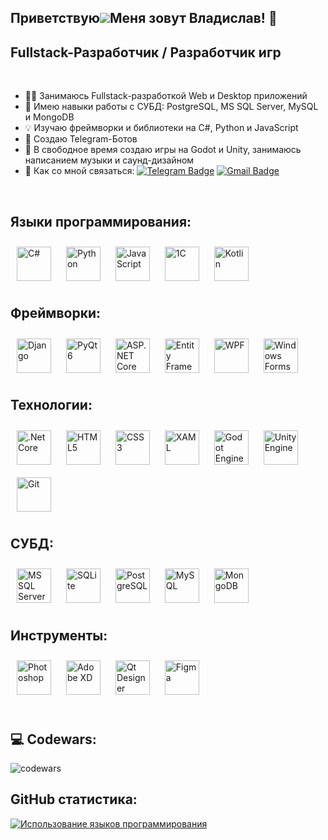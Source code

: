 Приветствую![](https://user-images.githubusercontent.com/18350557/176309783-0785949b-9127-417c-8b55-ab5a4333674e.gif)Меня зовут Владислав! 👾
---

Fullstack-Разработчик / Разработчик игр
---

<br/>

- 👨‍💻 Занимаюсь Fullstack-разработкой Web и Desktop приложений
- 🍒 Имею навыки работы с СУБД: PostgreSQL, MS SQL Server, MySQL и MongoDB
- 💡 Изучаю фреймворки и библиотеки на C#, Python и JavaScript
- 🤖 Создаю Telegram-Ботов
- 🎨 В свободное время создаю игры на Godot и Unity, занимаюсь написанием музыки и саунд-дизайном
- 🍂 Как со мной связаться: [![Telegram Badge](https://img.shields.io/badge/-vladislavbedin-blue?style=flat&logo=Telegram&logoColor=white)](https://t.me/mindless_muse) [![Gmail Badge](https://img.shields.io/badge/-Gmail-red?style=flat&logo=Gmail&logoColor=white)](mailto:mindlessmuse.666@gmail.com) 

<br/>

## Языки программирования:
<div align="left">
  <!-- C-sharp -->
  <a href="https://docs.microsoft.com/en-us/dotnet/csharp" target="_blank"><img style="margin: 10px" src="https://profilinator.rishav.dev/skills-assets/csharp-original.svg" alt="C#" height="55" /></a> 
  <!-- Python -->
  <a href="https://www.python.org" target="_blank"><img style="margin: 10px" src="https://profilinator.rishav.dev/skills-assets/python-original.svg" alt="Python" height="55" /></a>
  <!-- JavaScript -->
  <a href="https://developer.mozilla.org/ru/docs/Web/JavaScript" target="_blank"><img style="margin: 10px" src="https://miladfathy.gallerycdn.vsassets.io/extensions/miladfathy/js-snippet/0.0.3/1620337479564/Microsoft.VisualStudio.Services.Icons.Default" alt="JavaScript" height="55" /></a>
  <!-- 1C -->
  <a href="https://1c.ru" target="_blank"><img style="margin: 10px" src="https://b2field.com/wp-content/uploads/2019/05/integrations-1c-header-img_ru.png" alt="1C" height="55" /></a>
  <!-- Kotlin -->
  <a href="https://kotlinlang.org" target="_blank"><img style="margin: 10px" src="https://profilinator.rishav.dev/skills-assets/kotlinlang-icon.svg" alt="Kotlin" height="55" /></a>
</div>

</td><td valign="top" width="33%">


## Фреймворки:
<div align="left">
  <!-- Django -->
  <a href="https://docs.djangoproject.com" target="_blank"><img style="margin: 10px" src="https://habrastorage.org/r/w1560/getpro/habr/upload_files/e2b/17a/a46/e2b17aa46f830f061612b96d0af48e3b.png" alt="Django" height="55" /></a>
  <!-- PyQt6 -->
  <a href="https://doc.qt.io/qtforpython-6" target="_blank"><img style="margin: 10px" src="https://vectorseek.com/wp-content/uploads/2023/04/PyQt-Logo-Vector.jpg" alt="PyQt6" height="55" /></a>
  <!-- ASP.NET Core -->
  <a href="https://learn.microsoft.com/en-us/aspnet/core/?view=aspnetcore-9.0" target="_blank"><img style="margin: 10px" src="https://avatars.mds.yandex.net/i?id=5a6085b7a7aab02082a2d610838e154e2d046b4c-6235060-images-thumbs&n=13" alt="ASP.NET Core" height="55" /></a>
  <!-- Entity Framework Core -->
  <a href="https://learn.microsoft.com/en-us/ef/core" target="_blank"><img style="margin: 10px" src="https://avatars.mds.yandex.net/i?id=0a90be9c4094392bf2bb2220078a4205_l-4768960-images-thumbs&n=13" alt="Entity Framework Core" height="55" /></a>
  <!-- Windows Presentation Foundation (WPF) -->
  <a href="https://learn.microsoft.com/en-us/dotnet/desktop/wpf" target="_blank"><img style="margin: 10px" src="https://avatars.mds.yandex.net/i?id=346c5e9029b4b9a24535f1ed9ad6f81b-4322178-images-thumbs&n=13" alt="WPF" height="55" /></a>
  <!-- Windows Forms --> 
  <a href="https://learn.microsoft.com/en-us/dotnet/desktop/winforms" target="_blank"><img style="margin: 10px" src="https://habrastorage.org/web/991/e95/7c9/991e957c9dba4f71b82883042d6da383.jpg" alt="Windows Forms" height="55" /></a>
</div>

</td><td valign="top" width="33%">


## Технологии:
<div align="left">
  <!-- .Net Core -->
  <a href="https://dotnet.microsoft.com/download" target="_blank"><img style="margin: 10px" src="https://profilinator.rishav.dev/skills-assets/dotnetcore.png" alt=".Net Core" height="55" /></a>
  <!-- HTML5 -->
  <a href="https://en.wikipedia.org/wiki/HTML5" target="_blank"><img style="margin: 10px" src="https://profilinator.rishav.dev/skills-assets/html5-original-wordmark.svg" alt="HTML5" height="55" /></a>  
  <!-- CSS3 -->
  <a href="https://www.w3schools.com/css/" target="_blank"><img style="margin: 10px" src="https://profilinator.rishav.dev/skills-assets/css3-original-wordmark.svg" alt="CSS3" height="55" /></a>
  <!-- XAML -->
  <a href="https://docs.microsoft.com/en-us/dotnet/desktop/wpf/xaml/" target="_blank"><img style="margin: 10px" src="https://profilinator.rishav.dev/skills-assets/xaml.png" alt="XAML" height="55" /></a>  
  <!-- Godot Engine (GDScript) -->
  <a href="https://godotengine.org" target="_blank"><img style="margin: 10px" src="https://res.cloudinary.com/daily-now/image/upload/s--ZTW5R_kJ--/f_auto/v1727120006/squads/6da83cbf-4fde-4c81-b91a-f25c050e1370" alt="Godot Engine (GDScript)" height="55" /></a>
  <!-- Unity Engine -->
  <a href="https://unity.com" target="_blank"><img style="margin: 10px" src="https://profilinator.rishav.dev/skills-assets/unity.png" alt="Unity Engine" height="55" /></a>  
  <!-- Git -->
  <a href="https://git-scm.com/doc" target="_blank"><img style="margin: 10px" src="https://profilinator.rishav.dev/skills-assets/git-scm-icon.svg" alt="Git" height="55" /></a> 
</div>

</td><td valign="top" width="33%">


## СУБД:
<div align="left">
  <!-- MS SQL Server -->
  <a href="https://www.microsoft.com/ru-ru/sql-server" target="_blank"><img style="margin: 10px" src="https://softmap.ru/upload/iblock/869/8690dc718ca8d996c4de8aa4618fd921.jpg" alt="MS SQL Server" height="55" /></a>
  <!-- SQLite -->
  <a href="https://www.sqlite.org" target="_blank"><img style="margin: 10px" src="https://i.pinimg.com/736x/a0/f8/78/a0f878f4a9e3e2851957042d5e819288.jpg" alt="SQLite" height="55" /></a>
  <!-- PostgreSQL -->
  <a href="https://www.postgresql.org" target="_blank"><img style="margin: 10px" src="https://profilinator.rishav.dev/skills-assets/postgresql-original-wordmark.svg" alt="PostgreSQL" height="55" /></a>
  <!-- MySQL -->
  <a href="https://www.mysql.com" target="_blank"><img style="margin: 10px" src="https://profilinator.rishav.dev/skills-assets/mysql-original-wordmark.svg" alt="MySQL" height="55" /></a>
  <!-- MongoDB -->
  <a href="https://www.mongodb.com" target="_blank"><img style="margin: 10px" src="https://profilinator.rishav.dev/skills-assets/mongodb-original-wordmark.svg" alt="MongoDB" height="55" /></a>
</div>

</td><td valign="top" width="33%">


## Инструменты:
<div align="left">
  <!-- Photoshop -->
  <a href="https://www.adobe.com/in/products/photoshop.html" target="_blank"><img style="margin: 10px" src="https://profilinator.rishav.dev/skills-assets/photoshop-plain.svg" alt="Photoshop" height="55" /></a>  
  <!-- Adobe XD -->
  <a href="https://www.adobe.com/in/products/xd.html" target="_blank"><img style="margin: 10px" src="https://profilinator.rishav.dev/skills-assets/adobexd.png" alt="Adobe XD" height="55" /></a> 
  <!-- Qt Designer -->
  <a href="https://doc.qt.io/qt-6.7/qtdesigner-index.html" target="_blank"><img style="margin: 10px" src="https://static.tildacdn.com/tild3766-3332-4438-b434-356232643133/787286.png" alt="Qt Designer" height="55" /></a>
  <!-- Figma -->
  <a href="https://www.figma.com/" target="_blank"><img style="margin: 10px" src="https://profilinator.rishav.dev/skills-assets/figma-icon.svg" alt="Figma" height="55" /></a>  
</div>

</td><td valign="top" width="33%">

<br/>


## 💻 Codewars:
![codewars](https://www.codewars.com/users/MindlessMuse666/badges/large)


## GitHub статистика:
<a href="https://github.com/MindlessMuse666" align="left"><img src="https://github-readme-stats.vercel.app/api/top-langs/?username=MindlessMuse666&langs_count=10&title_color=0891b2&text_color=ffffff&icon_color=0891b2&bg_color=1c1917&hide_border=true&locale=en&custom_title=Top%20%Languages" alt="Использование языков программирования" /></a>
